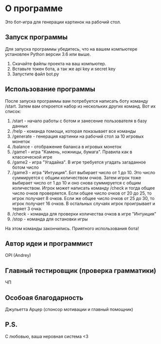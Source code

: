 # О программе

Это бот-игра для генерации картинок на рабочий стол.

## Запуск программы

Для запуска программы убедитесь, что на вашем компьютере установлен Python версии 3.6 или выше.

1. Скачайте файлы проекта на ваш компьютер.
2. Вставьте токен бота, а так же api key и secret key
3. Запустите файл bot.py




## Использование программы

После запуска программы вам потребуется написать боту команду /start. Затем вам откроется набор из нескольких других команд. Вот их список:

1. /start - начало работы с ботом и занесение пользователя в базу данных
2. /help - команда помощи, которая показывает все команды
3. /generate - генерация картинки на рабочий стол за 10 игровых монеток
4. /balance - отображение баланса в игровых монеток  
5. /game1 - игра "Камень, ножницы, бумага". Правила как в классической игре
6. /game2 - игра "Угадайка". В игре требуется угадать загаданное ботом число
7. /game3 - игра "Интуиция". Бот выбирает число от 1 до 10. Это число суммируется с общим количеством очков. Затем игрок тоже выбирает число от 1 до 10 и оно снова суммируется с общим количеством. Игрок может написать команду /check и тогда общее число очков проверяется. Если общее число очков от 20 до 25, то игрок получает 8 очков. Если же общее число очков от 25 до 30, то игрок получает 16 очков. В остальных случаях игрок проигрывает и теряет 3 очка.
8. /check - команда для проверки количества очков в игре "Интуиция"
9. /stop - команда для остановки игры

На этом команды закончились. Приятного использования бота!

## Автор идеи и программист
OPI (Andrey)

## Главный тестировщик (проверка грамматики)
ЧП

## Особоая благодарность 
Джульетта Арцер (спонсор мотивации и главный помощник)

## P.S.
С любовью, ваша неровная система <3
